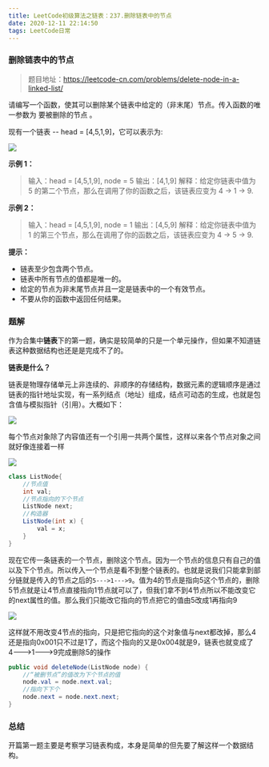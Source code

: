 ```yaml
---
title: LeetCode初级算法之链表：237.删除链表中的节点
date: 2020-12-11 22:14:50
tags: LeetCode日常
---
```


### 删除链表中的节点

> 题目地址：https://leetcode-cn.com/problems/delete-node-in-a-linked-list/

请编写一个函数，使其可以删除某个链表中给定的（非末尾）节点。传入函数的唯一参数为 要被删除的节点 。<!--more-->

现有一个链表 -- head = [4,5,1,9]，它可以表示为:

![](https://gitee.com/Jasper-zh/blogImage/raw/master/%E5%88%A0%E9%99%A4%E9%93%BE%E8%A1%A8%E4%B8%AD%E7%9A%84%E8%8A%82%E7%82%B9/1.png)

**示例 1：**

> 输入：head = [4,5,1,9], node = 5
> 输出：[4,1,9]
> 解释：给定你链表中值为 5 的第二个节点，那么在调用了你的函数之后，该链表应变为 4 -> 1 -> 9.

**示例 2：**

> 输入：head = [4,5,1,9], node = 1
> 输出：[4,5,9]
> 解释：给定你链表中值为 1 的第三个节点，那么在调用了你的函数之后，该链表应变为 4 -> 5 -> 9.

**提示：**

* 链表至少包含两个节点。
* 链表中所有节点的值都是唯一的。
* 给定的节点为非末尾节点并且一定是链表中的一个有效节点。
* 不要从你的函数中返回任何结果。

### 题解

作为合集中**链表**下的第一题，确实是较简单的只是一个单元操作，但如果不知道链表这种数据结构也还是是完成不了的。

**链表是什么？**

链表是物理存储单元上非连续的、非顺序的存储结构，数据元素的逻辑顺序是通过链表的指针地址实现，有一系列结点（地址）组成，结点可动态的生成，也就是包含值与模拟指针（引用）。大概如下：

![](https://gitee.com/Jasper-zh/blogImage/raw/master/%E5%88%A0%E9%99%A4%E9%93%BE%E8%A1%A8%E4%B8%AD%E7%9A%84%E8%8A%82%E7%82%B9/2.png)

每个节点对象除了内容值还有一个引用一共两个属性，这样以来各个节点对象之间就好像连接着一样

![](https://gitee.com/Jasper-zh/blogImage/raw/master/%E5%88%A0%E9%99%A4%E9%93%BE%E8%A1%A8%E4%B8%AD%E7%9A%84%E8%8A%82%E7%82%B9/1.png)

```java
class ListNode{
    //节点值
    int val;
    //节点指向的下个节点
    ListNode next;
    //构造器
    ListNode(int x) { 
        val = x; 
    }
}
```

现在它传一条链表的一个节点，删除这个节点。因为一个节点的信息只有自己的值以及下个节点。所以传入一个节点是看不到整个链表的。也就是说我们只能拿到部分链就是传入的节点之后的`5--->1--->9`。值为4的节点是指向5这个节点的，删除5节点就是让4节点直接指向1节点就可以了，但我们拿不到4节点所以不能改变它的next属性的值。那么我们只能改它指向的节点把它的值由5改成1再指向9

![](https://gitee.com/Jasper-zh/blogImage/raw/master/%E5%88%A0%E9%99%A4%E9%93%BE%E8%A1%A8%E4%B8%AD%E7%9A%84%E8%8A%82%E7%82%B9/3.png)

这样就不用改变4节点的指向，只是把它指向的这个对象值与next都改掉，那么4还是指向0x001只不过是1了，而这个指向的又是0x004就是9，链表也就变成了4--->1--->9完成删除5的操作

```java
public void deleteNode(ListNode node) {
    //“被删节点”的值改为下个节点的值
    node.val = node.next.val;
    //指向下下个
    node.next = node.next.next;
}
```



### 总结

开篇第一题主要是考察学习链表构成，本身是简单的但先要了解这样一个数据结构。